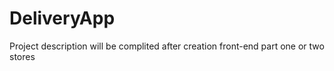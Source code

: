 # DeliveryApp
Project description will be complited after creation front-end part one or two stores  
